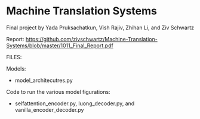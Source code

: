 # Machine Translation Systems

Final project by Yada Pruksachatkun, Vish Rajiv, Zhihan Li, and Ziv Schwartz

Report: https://github.com/zivschwartz/Machine-Translation-Systems/blob/master/1011_Final_Report.pdf

FILES: 

Models: 
 - model_architecutres.py

Code to run the various model figurations:
- selfattention_encoder.py, luong_decoder.py, and vanilla_encoder_decoder.py 

